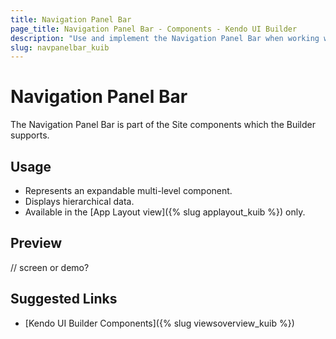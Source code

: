 ```yaml
---
title: Navigation Panel Bar
page_title: Navigation Panel Bar - Components - Kendo UI Builder
description: "Use and implement the Navigation Panel Bar when working with the Kendo UI Builder tool for creating and managing Angular and AngularJS-based web applications."
slug: navpanelbar_kuib
---
```


# Navigation Panel Bar

The Navigation Panel Bar is part of the Site components which the Builder supports.

## Usage

* Represents an expandable multi-level component.
* Displays hierarchical data.
* Available in the [App Layout view]({% slug applayout_kuib %}) only.

## Preview

// screen or demo?

## Suggested Links

* [Kendo UI Builder Components]({% slug viewsoverview_kuib %})
